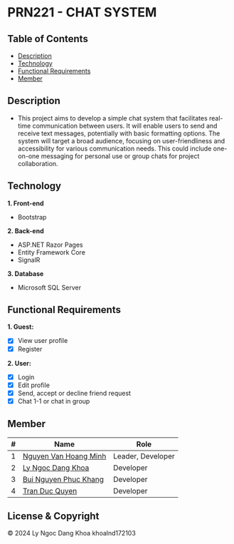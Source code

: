 # PRN221 - CHAT SYSTEM

## Table of Contents
* [Description](#description)
* [Technology](#technology)
* [Functional Requirements](#functional-requirements)
* [Member](#member)

## Description
- This project aims to develop a simple chat system that facilitates real-time communication between users. It will enable users to send and receive text messages, potentially with basic formatting options. The system will target a broad audience, focusing on user-friendliness and accessibility for various communication needs. This could include one-on-one messaging for personal use or group chats for project collaboration.

## Technology
**1. Front-end**
- Bootstrap

**2. Back-end**
- ASP.NET Razor Pages
- Entity Framework Core
- SignalR

**3. Database**
- Microsoft SQL Server

## Functional Requirements
**1. Guest:**
- [x] View user profile
- [x] Register

**2. User:**
- [x] Login
- [x] Edit profile
- [x] Send, accept or decline friend request
- [x] Chat 1-1 or chat in group

## Member
#| Name | Role
-| ---- | -----------
1| [Nguyen Van Hoang Minh](https://github.com/hoangminhng) | Leader, Developer
2| [Ly Ngoc Dang Khoa](https://github.com/khoalnd172103) | Developer
3| [Bui Nguyen Phuc Khang](https://github.com/phuckhangbui) | Developer
4| [Tran Duc Quyen](https://github.com/askwhynot1309) | Developer

## License & Copyright
&copy; 2024 Ly Ngoc Dang Khoa khoalnd172103
